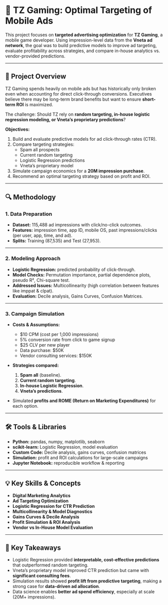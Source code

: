 # 🎯 TZ Gaming: Optimal Targeting of Mobile Ads  

This project focuses on **targeted advertising optimization** for **TZ Gaming**, a mobile game developer. Using impression-level data from the **Vneta ad network**, the goal was to build predictive models to improve ad targeting, evaluate profitability across strategies, and compare in-house analytics vs. vendor-provided predictions.  

---

## 📌 Project Overview  
TZ Gaming spends heavily on mobile ads but has historically only broken even when accounting for direct click-through conversions. Executives believe there may be long-term brand benefits but want to ensure **short-term ROI** is maximized.  

The challenge: Should TZ rely on **random targeting, in-house logistic regression modeling, or Vneta’s proprietary predictions**?  

**Objectives:**  
1. Build and evaluate predictive models for ad click-through rates (CTR).  
2. Compare targeting strategies:  
   - Spam all prospects  
   - Current random targeting  
   - Logistic Regression predictions  
   - Vneta’s proprietary model  
3. Simulate campaign economics for a **20M impression purchase**.  
4. Recommend an optimal targeting strategy based on profit and ROI.  

---

## 🔍 Methodology  

### 1. Data Preparation  
- **Dataset:** 115,488 ad impressions with click/no-click outcomes.  
- **Features:** impression time, app ID, mobile OS, past impressions/clicks (per user, app, time, and ad).  
- **Splits:** Training (87,535) and Test (27,953).  

---

### 2. Modeling Approach  
- **Logistic Regression:** predicted probability of click-through.  
- **Model Checks:** Permutation importance, partial dependence plots, pseudo R², Chi-square test.  
- **Addressed Issues:** Multicollinearity (high correlation between features like imppat & clpat).  
- **Evaluation:** Decile analysis, Gains Curves, Confusion Matrices.  

---

### 3. Campaign Simulation  
- **Costs & Assumptions:**  
  - $10 CPM (cost per 1,000 impressions)  
  - 5% conversion rate from click to game signup  
  - $25 CLV per new player  
  - Data purchase: $50K  
  - Vendor consulting services: $150K  

- **Strategies compared:**  
  1. **Spam all** (baseline).  
  2. **Current random targeting**.  
  3. **In-house Logistic Regression**.  
  4. **Vneta’s predictions**.  

- Simulated **profits and ROME (Return on Marketing Expenditures)** for each option.  

---

## 🛠️ Tools & Libraries  
- **Python:** pandas, numpy, matplotlib, seaborn  
- **scikit-learn:** Logistic Regression, model evaluation  
- **Custom Code:** Decile analysis, gains curves, confusion matrices  
- **Simulation:** profit and ROI calculations for large-scale campaigns  
- **Jupyter Notebook:** reproducible workflow & reporting  

---

## 💡 Key Skills & Concepts  
- **Digital Marketing Analytics**  
- **Ad Targeting Optimization**  
- **Logistic Regression for CTR Prediction**  
- **Multicollinearity & Model Diagnostics**  
- **Gains Curves & Decile Analysis**  
- **Profit Simulation & ROI Analysis**  
- **Vendor vs In-House Model Evaluation**  

---

## 🚀 Key Takeaways  
- Logistic Regression provided **interpretable, cost-effective predictions** that outperformed random targeting.  
- Vneta’s proprietary model improved CTR prediction but came with **significant consulting fees**.  
- Simulation results showed **profit lift from predictive targeting**, making a strong case for **data-driven ad allocation**.  
- Data science enables **better ad spend efficiency**, especially at scale (20M+ impressions).  
